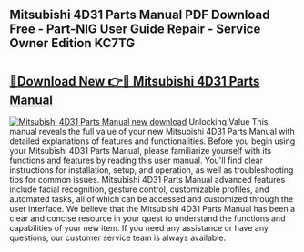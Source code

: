 ## Mitsubishi 4D31 Parts Manual PDF Download Free - Part-NlG User Guide Repair - Service Owner Edition KC7TG

# <h2><a href="http://bc73450.oget.top/?id=Mitsubishi+4D31+Parts+Manual">🔗Download New 👉🔴 Mitsubishi 4D31 Parts Manual</a></h2>

[![Mitsubishi 4D31 Parts Manual new download](https://i.imgur.com/5g1atiW.png)](http://bc73450.oget.top/?id=Mitsubishi+4D31+Parts+Manual)
Unlocking Value This manual reveals the full value of your new Mitsubishi 4D31 Parts Manual with detailed explanations of features and functionalities. Before you begin using your Mitsubishi 4D31 Parts Manual, please familiarize yourself with its functions and features by reading this user manual. You'll find clear instructions for installation, setup, and operation, as well as troubleshooting tips for common issues. Mitsubishi 4D31 Parts Manual advanced features include facial recognition, gesture control, customizable profiles, and automated tasks, all of which can be accessed and customized through the user interface. We believe that the Mitsubishi 4D31 Parts Manual has been a clear and concise resource in your quest to understand the functions and capabilities of your new item. If you need any assistance or have any questions, our customer service team is always available.

